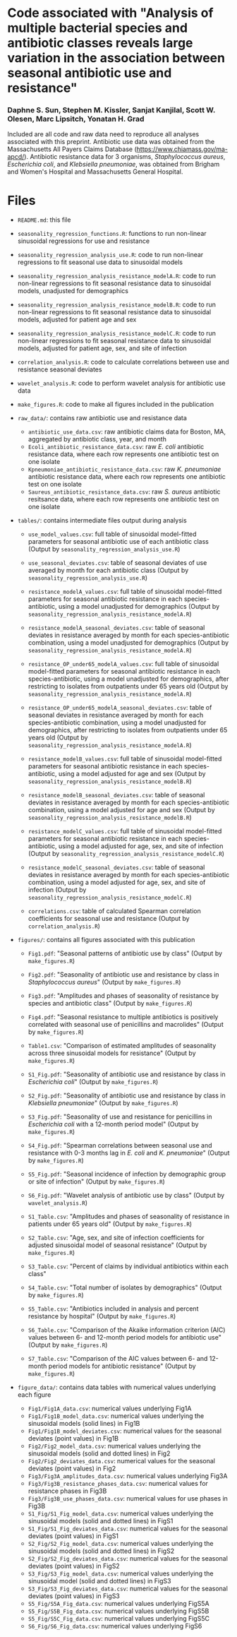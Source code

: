 # Code associated with "Analysis of multiple bacterial species and antibiotic classes reveals large variation in the association between seasonal antibiotic use and resistance"

### Daphne S. Sun, Stephen M. Kissler, Sanjat Kanjilal, Scott W. Olesen, Marc Lipsitch, Yonatan H. Grad

Included are all code and raw data need to reproduce all analyses associated with this preprint. Antibiotic use data was obtained from the Massachusetts All Payers Claims Database (https://www.chiamass.gov/ma-apcd/). Antibiotic resistance data for 3 organisms, *Staphylococcus aureus*, *Escherichia coli*, and *Klebsiella pneumoniae*, was obtained from Brigham and Women's Hospital and Massachusetts General Hospital. 

# Files 
- `README.md`: this file

- `seasonality_regression_functions.R`: functions to run non-linear sinusoidal regressions for use and resistance
- `seasonality_regression_analysis_use.R`: code to run non-linear regressions to fit seasonal use data to sinusoidal models
- `seasonality_regression_analysis_resistance_modelA.R`: code to run non-linear regressions to fit seasonal resistance data to sinusoidal models, unadjusted for demographics
- `seasonality_regression_analysis_resistance_modelB.R`: code to run non-linear regressions to fit seasonal resistance data to sinusoidal models, adjusted for patient age and sex
- `seasonality_regression_analysis_resistance_modelC.R`: code to run non-linear regressions to fit seasonal resistance data to sinusoidal models, adjusted for patient age, sex, and site of infection
- `correlation_analysis.R`: code to calculate correlations between use and resistance seasonal deviates 
- `wavelet_analysis.R`: code to perform wavelet analysis for antibiotic use data
- `make_figures.R`: code to make all figures included in the publication 

- `raw_data/`: contains raw antibiotic use and resistance data
  - `antibiotic_use_data.csv`: raw antibiotic claims data for Boston, MA, aggregated by antibiotic class, year, and month
  - `Ecoli_antibiotic_resistance_data.csv`: raw *E. coli* antibiotic resistance data, where each row represents one antibiotic test on one isolate
  - `Kpneumoniae_antibiotic_resistance_data.csv`: raw *K. pneumoniae* antibiotic resistance data, where each row represents one antibiotic test on one isolate 
  - `Saureus_antibiotic_resistance_data.csv`: raw *S. aureus* antibiotic resitsance data, where each row represents one antibiotic test on one isolate

- `tables/`: contains intermediate files output during analysis
  - `use_model_values.csv`: full table of sinusoidal model-fitted parameters for seasonal antibiotic use of each antibiotic class (Output by `seasonality_regression_analysis_use.R`)
  - `use_seasonal_deviates.csv`: table of seasonal deviates of use averaged by month for each antibiotic class (Output by `seasonality_regression_analysis_use.R`)
  
  - `resistance_modelA_values.csv`: full table of sinusoidal model-fitted parameters for seasonal antibiotic resistance in each species-antibiotic, using a model unadjusted for demographics (Output by `seasonality_regression_analysis_resistance_modelA.R`)
  - `resistance_modelA_seasonal_deviates.csv`: table of seasonal deviates in resistance averaged by month for each species-antibiotic combination, using a model unadjusted for demographics (Output by `seasonality_regression_analysis_resistance_modelA.R`)
  
  - `resistance_OP_under65_modelA_values.csv`: full table of sinusoidal model-fitted parameters for seasonal antibiotic resistance in each species-antibiotic, using a model unadjusted for demographics, after restricting to isolates from outpatients under 65 years old (Output by `seasonality_regression_analysis_resistance_modelA.R`)
  - `resistance_OP_under65_modelA_seasonal_deviates.csv`: table of seasonal deviates in resistance averaged by month for each species-antibiotic combination, using a model unadjusted for demographics, after restricting to isolates from outpatients under 65 years old (Output by `seasonality_regression_analysis_resistance_modelA.R`)
  
  - `resistance_modelB_values.csv`: full table of sinusoidal model-fitted parameters for seasonal antibiotic resistance in each species-antibiotic, using a model adjusted for age and sex (Output by `seasonality_regression_analysis_resistance_modelB.R`)
  - `resistance_modelB_seasonal_deviates.csv`: table of seasonal deviates in resistance averaged by month for each species-antibiotic combination, using a model adjusted for age and sex (Output by `seasonality_regression_analysis_resistance_modelB.R`)
 
  - `resistance_modelC_values.csv`: full table of sinusoidal model-fitted parameters for seasonal antibiotic resistance in each species-antibiotic, using a model adjusted for age, sex, and site of infection (Output by `seasonality_regression_analysis_resistance_modelC.R`)
  - `resistance_modelC_seasonal_deviates.csv`: table of seasonal deviates in resistance averaged by month for each species-antibiotic combination, using a model adjusted for age, sex, and site of infection (Output by `seasonality_regression_analysis_resistance_modelC.R`)
  
  - `correlations.csv`: table of calculated Spearman correlation coefficients for seasonal use and resistance (Output by `correlation_analysis.R`)

- `figures/`: contains all figures associated with this publication
  - `Fig1.pdf`: "Seasonal patterns of antibiotic use by class" (Output by `make_figures.R`)
  - `Fig2.pdf`: "Seasonality of antibiotic use and resistance by class in *Staphylococcus aureus*" (Output by `make_figures.R`)
  - `Fig3.pdf`: "Amplitudes and phases of seasonality of resistance by species and antibiotic class" (Output by `make_figures.R`)
  - `Fig4.pdf`: "Seasonal resistance to multiple antibiotics is positively correlated with seasonal use of penicillins and macrolides" (Output by `make_figures.R`)
  - `Table1.csv`: "Comparison of estimated amplitudes of seasonality across three sinusoidal models for resistance" (Output by `make_figures.R`)
  
  - `S1_Fig.pdf`: "Seasonality of antibiotic use and resistance by class in *Escherichia coli*" (Output by `make_figures.R`)
  - `S2_Fig.pdf`: "Seasonality of antibiotic use and resistance by class in *Klebsiella pneumoniae*" (Output by `make_figures.R`)
  - `S3_Fig.pdf`: "Seasonality of use and resistance for penicillins in *Escherichia coli* with a 12-month period model" (Output by `make_figures.R`)
  - `S4_Fig.pdf`: "Spearman correlations between seasonal use and resistance with 0-3 months lag in *E. coli* and *K. pneumoniae*" (Output by `make_figures.R`)
  - `S5_Fig.pdf`: "Seasonal incidence of infection by demographic group or site of infection" (Output by `make_figures.R`)
  - `S6_Fig.pdf`: "Wavelet analysis of antibiotic use by class" (Output by `wavelet_analysis.R`)
  
  - `S1_Table.csv`: "Amplitudes and phases of seasonality of resistance in patients under 65 years old" (Output by `make_figures.R`)
  - `S2_Table.csv`: "Age, sex, and site of infection coefficients for adjusted sinusoidal model of seasonal resistance" (Output by `make_figures.R`)
  - `S3_Table.csv`: "Percent of claims by individual antibiotics within each class"
  - `S4_Table.csv`: "Total number of isolates by demographics" (Output by `make_figures.R`)
  - `S5_Table.csv`: "Antibiotics included in analysis and percent resistance by hospital" (Output by `make_figures.R`)
  - `S6_Table.csv`: "Comparison of the Akaike information criterion (AIC) values between 6- and 12-month period models for antibiotic use" (Output by `make_figures.R`)
  - `S7_Table.csv`: "Comparison of the AIC values between 6- and 12-month period models for antibiotic resistance" (Output by `make_figures.R`)
  
- `figure_data/`: contains data tables with numerical values underlying each figure
  - `Fig1/Fig1A_data.csv`: numerical values underlying Fig1A
  - `Fig1/Fig1B_model_data.csv`: numerical values underlying the sinusoidal models (solid lines) in Fig1B
  - `Fig1/Fig1B_model_deviates.csv`: numerical values for the seasonal deviates (point values) in Fig1B
  - `Fig2/Fig2_model_data.csv`: numerical values underlying the sinusoidal models (solid and dotted lines) in Fig2
  - `Fig2/Fig2_deviates_data.csv`: numerical values for the seasonal deviates (point values) in Fig2
  - `Fig3/Fig3A_amplitudes_data.csv`: numerical values underlying Fig3A
  - `Fig3/Fig3B_resistance_phases_data.csv`: numerical values for resistance phases in Fig3B
  - `Fig3/Fig3B_use_phases_data.csv`: numerical values for use phases in Fig3B
  - `S1_Fig/S1_Fig_model_data.csv`: numerical values underlying the sinusoidal models (solid and dotted lines) in FigS1
  - `S1_Fig/S1_Fig_deviates_data.csv`: numerical values for the seasonal deviates (point values) in FigS1
  - `S2_Fig/S2_Fig_model_data.csv`: numerical values underlying the sinusoidal models (solid and dotted lines) in FigS2
  - `S2_Fig/S2_Fig_deviates_data.csv`: numerical values for the seasonal deviates (point values) in FigS2
  - `S3_Fig/S3_Fig_model_data.csv`: numerical values underlying the sinusoidal model (solid and dotted lines) in FigS3
  - `S3_Fig/S3_Fig_deviates_data.csv`: numerical values for the seasonal deviates (point values) in FigS3
  - `S5_Fig/S5A_Fig_data.csv`: numerical values underlying FigS5A
  - `S5_Fig/S5B_Fig_data.csv`: numerical values underlying FigS5B
  - `S5_Fig/S5C_Fig_data.csv`: numerical values underlying FigS5C
  - `S6_Fig/S6_Fig_data.csv`: numerical values underlying FigS6
  


